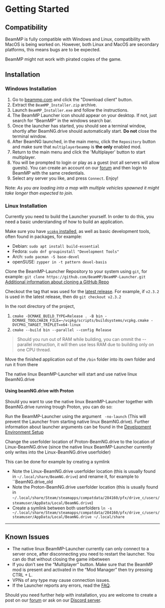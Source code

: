 # Getting Started

## **Compatibility**

BeamMP is fully compatible with Windows and Linux, compatibility with MacOS is being worked on.
However, both Linux and MacOS are secondary platforms, this means bugs are to be expected.

BeamMP might not work with pirated copies of the game.

## **Installation**

### **Windows Installation**
1. Go to [beammp.com](https://beammp.com/) and click the "Download client" button.
2. Extract the `BeamMP_Installer.zip` archive.
3. Launch `BeamMP_Installer.exe` and follow the instructions.
4. The BeamMP Launcher icon should appear on your desktop. If not, just search for “BeamMP” in the windows search bar.
5. Once the launcher has started, you should see a terminal window, shortly after BeamNG.drive should automatically start. **Do not** close the terminal window.
6. After BeamNG launched, in the main menu, click the `Repository` button and make sure that `multiplayerbeammp` is **the only** enabled mod.
7. Return to the main menu and click the 'Multiplayer' button to start multiplayer.
8. You will be prompted to login or play as a guest (not all servers will allow guests). You can create an account on our [forum](https://forum.beammp.com) and then login to BeamMP with the same credentials.
9. Select any server you like, and press `Connect`. Enjoy!

Note: _As you are loading into a map with multiple vehicles spawned it might take longer than expected to join._

### **Linux Installation**

Currently you need to build the Launcher yourself.
In order to do this, you need a basic understanding of how to build an application.

Make sure you have [`vcpkg` installed](https://learn.microsoft.com/en-us/vcpkg/get_started/get-started?pivots=shell-bash#1---set-up-vcpkg), as well as basic development tools, often found in packages, for example:

- Debian: `sudo apt install build-essential`
- Fedora: `sudo dnf groupinstall "Development Tools"`
- Arch: `sudo pacman -S base-devel`
- openSUSE: `zypper in -t pattern devel-basis`

Clone the BeamMP-Launcher Repository to your system using `git`, for example:
`git clone https://github.com/BeamMP/BeamMP-Launcher.git`
[Additional information about cloning a GitHub Repo](https://docs.github.com/en/repositories/creating-and-managing-repositories/cloning-a-repository)

Checkout the tag that was used for the [latest release](https://github.com/BeamMP/BeamMP-Launcher/releases/latest). For example, if `v2.3.2` is used in the latest release, then do `git checkout v2.3.2`

In the root directory of the project,
1. `cmake -DCMAKE_BUILD_TYPE=Release . -B bin -DCMAKE_TOOLCHAIN_FILE=~/vcpkg/scripts/buildsystems/vcpkg.cmake -DVCPKG_TARGET_TRIPLET=x64-linux`
2. `cmake --build bin --parallel --config Release`

> Should you run out of RAM while building, you can ommit the --parallel instruction, it will then use less RAM due to building only on one CPU thread.

Move the finished application out of the `/bin` folder into its own folder and run it from there

The native linux BeamMP-Launcher will start and use native linux BeamNG.drive

#### **Using beamNG.drive with Proton**

Should you want to use the native linux BeamMP-Launcher together with BeamNG.drive running trough Proton, you can do so:

Run the BeamMP-Launcher using the argument ` -no-launch` (This will prevent the Launcher from starting native linux BeamNG.drive). Further information about launcher arguments can be found in the [Development Environment Setup](../guides/beammp-dev/beammp-dev.md)

Change the userfolder location of Proton-BeamNG.drive to the location of Linux-BeamNG.drive (since the native linux BeamMP-Launcher currently only writes into the Linux-BeamNG.drive userfolder)

This can be done for example by creating a symlink

- Note the Linux-BeamNG.drive userfolder location (this is usually found in `~/.local/share/BeamNG.drive`) and rename it, for example to ``BeamNG.drive_old
- Note the Proton-BeamNG.drive userfolder location (this is usually found in `~/.local/share/Steam/steamapps/compatdata/284160/pfx/drive_c/users/steamuser/AppData/Local/BeamNG.drive`)
- Create a symlink between both userfolders ```ln -s ~/.local/share/Steam/steamapps/compatdata/284160/pfx/drive_c/users/steamuser/AppData/Local/BeamNG.drive ~/.local/share```


---

## **Known Issues**
- The native linux BeamMP-Launcher currently can only connect to a server once, after disconnecting you need to restart the launcher. You can do that without closing the game inbetween
- If you don’t see the “Multiplayer” button. Make sure that the BeamMP mod is present and activated in the “Mod Manager” then try pressing CTRL + L.
- VPNs of any type may cause connection issues.
- If the Launcher reports any errors, read the [FAQ](https://forum.beammp.com/c/faq/35).

Should you need further help with installation, you are welcome to create a post on our [forum](https://forum.beammp.com) or ask on our [Discord server](https://discord.gg/beammp).
